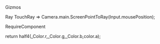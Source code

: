 Gizmos

Ray TouchRay => Camera.main.ScreenPointToRay(Input.mousePosition);

RequireComponent


return half4(_Color.r,_Color.g,_Color.b,color.a); 